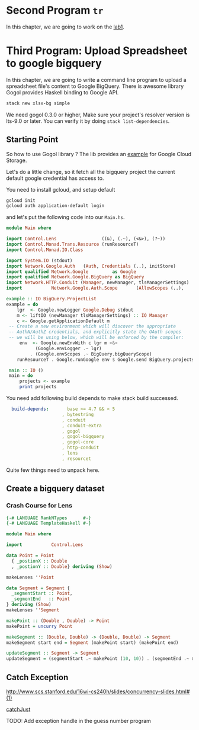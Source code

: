 # Second Program `tr`

In this chapter, we are going to work on the [lab1](http://www.scs.stanford.edu/16wi-cs240h/labs/lab1.html).


# Third Program: Upload Spreadsheet to google bigquery

In this chapter, we are going to write a command line program to upload a spreadsheet file's content to Google BigQuery. There is awesome library Gogol provides Haskell binding to Google API.

```bash
stack new xlsx-bg simple
```

We need gogol 0.3.0 or higher, Make sure your project's resolver version is lts-9.0 or later. You can verify it by doing `stack list-dependencies`.

## Starting Point

So how to use Gogol library ? The lib provides an [example](https://github.com/brendanhay/gogol/blob/develop/examples/src/Example/Storage.hs) for Google Cloud Storage.

Let's do a little change, so it fetch all the bigquery project the current default google credential has access to.

You need to install gcloud, and setup default
```bash
gcloud init
gcloud auth application-default login
```

and let's put the following code into our `Main.hs`.

```haskell
module Main where

import Control.Lens                 ((&), (.~), (<&>), (?~))
import Control.Monad.Trans.Resource (runResourceT)
import Control.Monad.IO.Class

import System.IO (stdout)
import Network.Google.Auth   (Auth, Credentials (..), initStore)
import qualified Network.Google         as Google
import qualified Network.Google.BigQuery as BigQuery
import Network.HTTP.Conduit (Manager, newManager, tlsManagerSettings)
import           Network.Google.Auth.Scope       (AllowScopes (..),                                                  concatScopes)

example :: IO BigQuery.ProjectList
example = do
    lgr  <- Google.newLogger Google.Debug stdout
    m <- liftIO (newManager tlsManagerSettings) :: IO Manager
    c <- Google.getApplicationDefault m
 -- Create a new environment which will discover the appropriate
 -- AuthN/AuthZ credentials, and explicitly state the OAuth scopes
 -- we will be using below, which will be enforced by the compiler:
     env  <- Google.newEnvWith c lgr m <&>
           (Google.envLogger .~ lgr)
         . (Google.envScopes .~ BigQuery.bigQueryScope)
    runResourceT . Google.runGoogle env $ Google.send BigQuery.projectsList

 main :: IO ()
 main = do
     projects <- example
     print projects
```

You need add following build depends to make stack build successed.

```yaml
  build-depends:       base >= 4.7 && < 5
                     , bytestring
                     , conduit
                     , conduit-extra
                     , gogol
                     , gogol-bigquery
                     , gogol-core
                     , http-conduit
                     , lens
                     , resourcet
```

Quite few things need to unpack here.

## Create a bigquery dataset

### Crash Course for Lens

```haskell
{-# LANGUAGE RankNTypes      #-}
{-# LANGUAGE TemplateHaskell #-}

module Main where

import           Control.Lens

data Point = Point
  { _postionX :: Double
  , _postionY :: Double} deriving (Show)

makeLenses ''Point

data Segment = Segment {
  _segmentStart :: Point,
  _segmentEnd   :: Point
} deriving (Show)
makeLenses ''Segment

makePoint :: (Double , Double) -> Point
makePoint = uncurry Point

makeSegment :: (Double, Double) -> (Double, Double) -> Segment
makeSegment start end = Segment (makePoint start) (makePoint end)

updateSegment :: Segment -> Segment
updateSegment = (segmentStart .~ makePoint (10, 10)) . (segmentEnd .~ makePoint (10, 10))
```

## Catch Exception

http://www.scs.stanford.edu/16wi-cs240h/slides/concurrency-slides.html#(1)

[catchJust](https://hackage.haskell.org/package/base-4.10.0.0/docs/Control-Exception.html#v:catchJust)

TODO: Add exception handle in the guess number program
